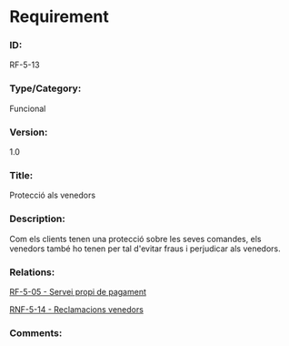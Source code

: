 # Requirement

### ID:
RF-5-13

### Type/Category:
Funcional

### Version:
1.0

### Title:
Protecció als venedors

### Description:
Com els clients tenen una protecció sobre les seves comandes, els venedors també ho tenen per tal d'evitar fraus i perjudicar als venedors.

### Relations:
[RF-5-05 - Servei propi de pagament](./RF-5-05.md)

[RNF-5-14 - Reclamacions venedors](./RNF-5-14.md)

### Comments: